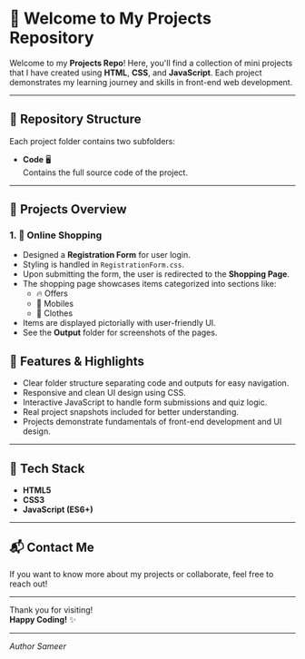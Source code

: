 # 🎉 Welcome to My Projects Repository

Welcome to my **Projects Repo**! Here, you'll find a collection of mini projects that I have created using **HTML**, **CSS**, and **JavaScript**. Each project demonstrates my learning journey and skills in front-end web development.

---

## 📁 Repository Structure

Each project folder contains two subfolders:

- **Code** 🖥️  
  Contains the full source code of the project.

---

## 🚀 Projects Overview

### 1. 🛒 Online Shopping 

- Designed a **Registration Form** for user login.
- Styling is handled in `RegistrationForm.css`.
- Upon submitting the form, the user is redirected to the **Shopping Page**.
- The shopping page showcases items categorized into sections like:
  - 🔥 Offers
  - 📱 Mobiles
  - 👗 Clothes  
- Items are displayed pictorially with user-friendly UI.
- See the **Output** folder for screenshots of the pages.


## 🌟 Features & Highlights

- Clear folder structure separating code and outputs for easy navigation.
- Responsive and clean UI design using CSS.
- Interactive JavaScript to handle form submissions and quiz logic.
- Real project snapshots included for better understanding.
- Projects demonstrate fundamentals of front-end development and UI design.

---

## 🔧 Tech Stack

- **HTML5**  
- **CSS3**  
- **JavaScript (ES6+)**

---

## 📬 Contact Me

If you want to know more about my projects or collaborate, feel free to reach out!

---

Thank you for visiting!  
**Happy Coding!** ✨

---

*Author Sameer*


